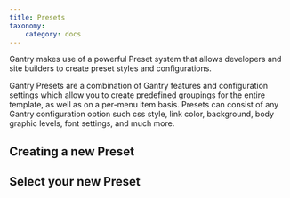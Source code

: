 ```yaml
---
title: Presets
taxonomy:
    category: docs
---
```


Gantry makes use of a powerful Preset system that allows developers and site builders to create preset styles and configurations.

Gantry Presets are a combination of Gantry features and configuration settings which allow you to create predefined groupings for the entire template, as well as on a per-menu item basis. Presets can consist of any Gantry configuration option such css style, link color, background, body graphic levels, font settings, and much more.


Creating a new Preset
----------------------


Select your new Preset
----------------------


